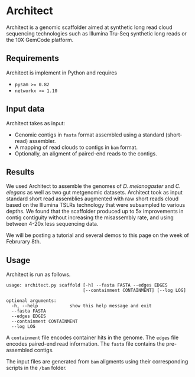 Architect
=========

Architect is a genomic scaffolder aimed at synthetic long read cloud sequencing technologies
such as Illumina Tru-Seq synthetic long reads or the 10X GemCode platform.

## Requirements

Architect is implement in Python and requires

* `pysam >= 0.82`
* `networkx >= 1.10`

## Input data

Architect takes as input:
* Genomic contigs in `fasta` format assembled using a standard (short-read) assembler.
* A mapping of read clouds to contigs in `bam` format.
* Optionally, an aligment of paired-end reads to the contigs.

## Results

We used Architect to assemble the genomes of *D. melanogaster* and *C. elegans* as well as two gut metgenomic datasets.
Architect took as input standard short read assemblies augmented with raw short reads cloud based on the Illumina TSLRs technology that were subsampled to various depths.
We found that the scaffolder produced up to 5x improvements in contig contiguity without increasing the misassembly rate, and using between 4-20x less sequencing data.

We will be posting a tutorial and several demos to this page on the week of Februrary 8th.

## Usage

Architect is run as follows.

```
usage: architect.py scaffold [-h] --fasta FASTA --edges EDGES
                             [--containment CONTAINMENT] [--log LOG]

optional arguments:
  -h, --help            show this help message and exit
  --fasta FASTA
  --edges EDGES
  --containment CONTAINMENT
  --log LOG
```

A `containment` file encodes container hits in the genome. The `edges` file encodes paired-end read information. The `fasta` file contains the pre-assembled contigs.

The input files are generated from `bam` aligments using their corresponding scripts in the `/bam` folder.
